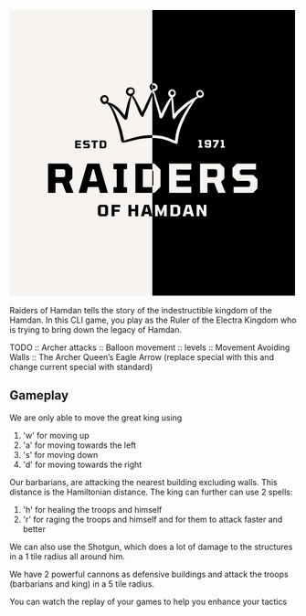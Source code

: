 ![](./assets/raiders-of-hamdan.png)

Raiders of Hamdan tells the story of the indestructible kingdom of the Hamdan. In this CLI game, you play as the Ruler of the Electra Kingdom who is trying to bring down the legacy of Hamdan.

TODO
:: Archer attacks
:: Balloon movement
:: levels
:: Movement Avoiding Walls
:: The Archer Queen’s Eagle Arrow (replace special with this and change current special with standard)

## Gameplay

We are only able to move the great king using

1. 'w' for moving up
2. 'a' for moving towards the left
3. 's' for moving down
4. 'd' for moving towards the right

Our barbarians, are attacking the nearest building excluding walls.
This distance is the Hamiltonian distance. The king can further can use 2 spells:

1. 'h' for healing the troops and himself
2. 'r' for raging the troops and himself and for them to attack faster and better

We can also use the Shotgun, which does a lot of damage to the structures in a 1 tile radius all around him.

We have 2 powerful cannons as defensive buildings and attack the troops (barbarians and king) in a 5 tile radius.

You can watch the replay of your games to help you enhance your tactics
